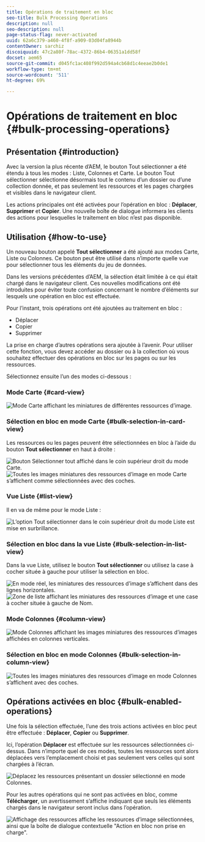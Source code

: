 ```yaml
---
title: Opérations de traitement en bloc
seo-title: Bulk Processing Operations
description: null
seo-description: null
page-status-flag: never-activated
uuid: 62a6c379-a460-4f8f-a909-03d04fa8944b
contentOwner: sarchiz
discoiquuid: 47c2a80f-78ac-4372-86b4-06351a1dd58f
docset: aem65
source-git-commit: d045fc1ac408f992d594a4cb68d1c4eeae2b0de1
workflow-type: tm+mt
source-wordcount: '511'
ht-degree: 69%

---
```



# Opérations de traitement en bloc {#bulk-processing-operations}

## Présentation {#introduction}

Avec la version la plus récente d’AEM, le bouton Tout sélectionner a été étendu à tous les modes : Liste, Colonnes et Carte. Le bouton Tout sélectionner sélectionne désormais tout le contenu d’un dossier ou d’une collection donnée, et pas seulement les ressources et les pages chargées et visibles dans le navigateur client.

Les actions principales ont été activées pour l’opération en bloc : **Déplacer**, **Supprimer** et **Copier**. Une nouvelle boîte de dialogue informera les clients des actions pour lesquelles le traitement en bloc n’est pas disponible.

## Utilisation {#how-to-use}

Un nouveau bouton appelé **Tout sélectionner** a été ajouté aux modes Carte, Liste ou Colonnes. Ce bouton peut être utilisé dans n’importe quelle vue pour sélectionner tous les éléments du jeu de données.

Dans les versions précédentes d’AEM, la sélection était limitée à ce qui était chargé dans le navigateur client. Ces nouvelles modifications ont été introduites pour éviter toute confusion concernant le nombre d’éléments sur lesquels une opération en bloc est effectuée.

Pour l’instant, trois opérations ont été ajoutées au traitement en bloc :

* Déplacer
* Copier
* Supprimer

La prise en charge d’autres opérations sera ajoutée à l’avenir.
Pour utiliser cette fonction, vous devez accéder au dossier ou à la collection où vous souhaitez effectuer des opérations en bloc sur les pages ou sur les ressources.

Sélectionnez ensuite l’un des modes ci-dessous :

### Mode Carte {#card-view}

![Mode Carte affichant les miniatures de différentes ressources d’image.](assets/unu.png)

### Sélection en bloc en mode Carte {#bulk-selection-in-card-view}

Les ressources ou les pages peuvent être sélectionnées en bloc à l’aide du bouton **Tout sélectionner** en haut à droite :

![Bouton Sélectionner tout affiché dans le coin supérieur droit du mode Carte.](assets/doi.png) ![Toutes les images miniatures des ressources d’image en mode Carte s’affichent comme sélectionnées avec des coches.](assets/trei.png)

### Vue Liste {#list-view}

Il en va de même pour le mode Liste :

![L’option Tout sélectionner dans le coin supérieur droit du mode Liste est mise en surbrillance.](assets/patru_modified.png)

### Sélection en bloc dans la vue Liste {#bulk-selection-in-list-view}

Dans la vue Liste, utilisez le bouton **Tout sélectionner** ou utilisez la case à cocher située à gauche pour utiliser la sélection en bloc.

![En mode réel, les miniatures des ressources d’image s’affichent dans des lignes horizontales.](assets/cinci.png) ![Zone de liste affichant les miniatures des ressources d’image et une case à cocher située à gauche de Nom.](assets/sase.png)

### Mode Colonnes {#column-view}

![Mode Colonnes affichant les images miniatures des ressources d’images affichées en colonnes verticales.](assets/sapte.png)

### Sélection en bloc en mode Colonnes {#bulk-selection-in-column-view}

![Toutes les images miniatures des ressources d’image en mode Colonnes s’affichent avec des coches.](assets/opt.png)

## Opérations activées en bloc {#bulk-enabled-operations}

Une fois la sélection effectuée, l’une des trois actions activées en bloc peut être effectuée : **Déplacer**, **Copier** ou **Supprimer**.

Ici, l’opération **Déplacer** est effectuée sur les ressources sélectionnées ci-dessus. Dans n’importe quel de ces modes, toutes les ressources sont alors déplacées vers l’emplacement choisi et pas seulement vers celles qui sont chargées à l’écran.

![Déplacez les ressources présentant un dossier sélectionné en mode Colonnes.](assets/noua.png)

Pour les autres opérations qui ne sont pas activées en bloc, comme **Télécharger**, un avertissement s’affiche indiquant que seuls les éléments chargés dans le navigateur seront inclus dans l’opération.

![Affichage des ressources affiche les ressources d’image sélectionnées, ainsi que la boîte de dialogue contextuelle &quot;Action en bloc non prise en charge&quot;.](assets/zece.png)
